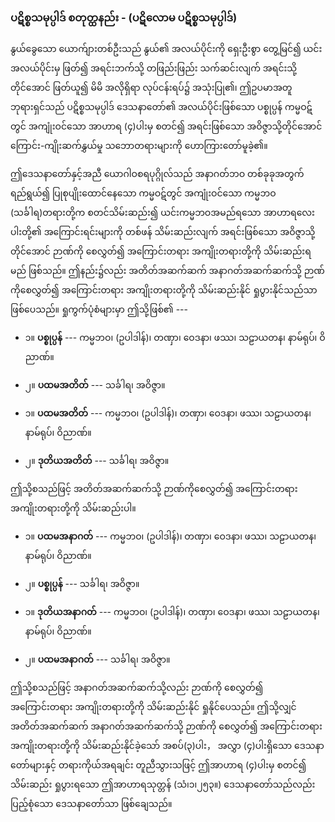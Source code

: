 ### ပဋိစ္စသမုပ္ပါဒ် စတုတ္ထနည်း - (ပဋိလောမ ပဋိစ္စသမုပ္ပါဒ်)

နွယ်ခွေသော ယောက်ျားတစ်ဦးသည် နွယ်၏ အလယ်ပိုင်းကို ရှေးဦးစွာ တွေ့မြင်၍ ယင်းအလယ်ပိုင်းမှ ဖြတ်၍ အရင်းဘက်သို့ တဖြည်းဖြည်း သက်ဆင်းလျက် အရင်းသို့တိုင်အောင် ဖြတ်ယူ၍ မိမိ အလိုရှိရာ လုပ်ငန်းရပ်၌ အသုံးပြု၏၊ ဤဥပမာအတူ ဘုရားရှင်သည် ပဋိစ္စသမုပ္ပါဒ် ဒေသနာတော်၏ အလယ်ပိုင်းဖြစ်သော ပစ္စုပ္ပန် ကမ္မဝဋ်တွင် အကျုံးဝင်သော အာဟာရ (၄)ပါးမှ စတင်၍ အရင်းဖြစ်သော အဝိဇ္ဇာသို့တိုင်အောင် ကြောင်း-ကျိုးဆက်နွှယ်မှု သဘောတရားများကို ဟောကြားတော်မူခဲ့၏။

ဤဒေသနာတော်နှင့်အညီ ယောဂါဝစရပုဂ္ဂိုလ်သည် အနာဂတ်ဘဝ တစ်ခုခုအတွက် ရည်ရွယ်၍ ပြုစုပျိုးထောင်နေသော ကမ္မဝဋ်တွင် အကျုံးဝင်သော ကမ္မဘဝ (သင်္ခါရ)တရားတို့က စတင်သိမ်းဆည်း၍ ယင်းကမ္မဘဝအမည်ရသော အာဟာရလေးပါးတို့၏ အကြောင်းရင်းများကို တစ်ဖန် သိမ်းဆည်းလျက် အရင်းဖြစ်သော အဝိဇ္ဇာသို့တိုင်အောင် ဉာဏ်ကို စေလွှတ်၍ အကြောင်းတရား အကျိုးတရားတို့ကို သိမ်းဆည်းရမည် ဖြစ်သည်။ 
ဤနည်း၌လည်း အတိတ်အဆက်ဆက် အနာဂတ်အဆက်ဆက်သို့ ဉာဏ်ကိုစေလွှတ်၍ အကြောင်းတရား အကျိုးတရားတို့ကို သိမ်းဆည်းနိုင် ရှုပွားနိုင်သည်သာ ဖြစ်ပေသည်။ 
ရှုကွက်ပုံစံများမှာ ဤသို့ဖြစ်၏ ---

- ၁။ **ပစ္စုပ္ပန်** --- ကမ္မဘဝ၊ (ဥပါဒါန်)၊ တဏှာ၊ ဝေဒနာ၊ ဖဿ၊ သဠာယတန၊ နာမ်ရုပ်၊ ဝိညာဏ်။
- ၂။ **ပထမအတိတ်** --- သင်္ခါရ၊ အဝိဇ္ဇာ။

- ၁။ **ပထမအတိတ်** --- ကမ္မဘဝ၊ (ဥပါဒါန်)၊ တဏှာ၊ ဝေဒနာ၊ ဖဿ၊ သဠာယတန၊ နာမ်ရုပ်၊ ဝိညာဏ်။
- ၂။ **ဒုတိယအတိတ်** --- သင်္ခါရ၊ အဝိဇ္ဇာ။

ဤသို့စသည်ဖြင့် အတိတ်အဆက်ဆက်သို့ ဉာဏ်ကိုစေလွှတ်၍ အကြောင်းတရား အကျိုးတရားတို့ကို သိမ်းဆည်းပါ။

- ၁။ **ပထမအနာဂတ်** --- ကမ္မဘဝ၊ (ဥပါဒါန်)၊ တဏှာ၊ ဝေဒနာ၊ ဖဿ၊ သဠာယတန၊ နာမ်ရုပ်၊ ဝိညာဏ်။
- ၂။ **ပစ္စုပ္ပန်** --- သင်္ခါရ၊ အဝိဇ္ဇာ။

- ၁။ **ဒုတိယအနာဂတ်** --- ကမ္မဘဝ၊ (ဥပါဒါန်)၊ တဏှာ၊ ဝေဒနာ၊ ဖဿ၊ သဠာယတန၊ နာမ်ရုပ်၊ ဝိညာဏ်။
- ၂။ **ပထမအနာဂတ်** --- သင်္ခါရ၊ အဝိဇ္ဇာ။

ဤသို့စသည်ဖြင့် အနာဂတ်အဆက်ဆက်သို့လည်း ဉာဏ်ကို စေလွှတ်၍ အကြောင်းတရား အကျိုးတရားတို့ကို သိမ်းဆည်းနိုင် ရှုနိုင်ပေသည်။ 
ဤသို့လျှင် အတိတ်အဆက်ဆက် အနာဂတ်အဆက်ဆက်သို့ ဉာဏ်ကို စေလွှတ်၍ အကြောင်းတရား အကျိုးတရားတို့ကို သိမ်းဆည်းနိုင်ခဲ့သော် အစပ်(၃)ပါး， အလွှာ (၄)ပါးရှိသော ဒေသနာတော်များနှင့် တရားကိုယ်အရချင်း တူညီသွားသဖြင့် ဤအာဟာရ (၄)ပါးမှ စတင်၍ သိမ်းဆည်း ရှုပွားရသော ဤအာဟာရသုတ္တန် (သံ၊၁၊၂၅၃။) ဒေသနာတော်သည်လည်း ပြည့်စုံသော ဒေသနာတော်သာ ဖြစ်ချေသည်။